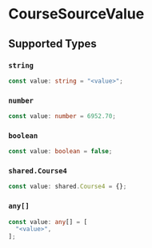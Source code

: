 # CourseSourceValue


## Supported Types

### `string`

```typescript
const value: string = "<value>";
```

### `number`

```typescript
const value: number = 6952.70;
```

### `boolean`

```typescript
const value: boolean = false;
```

### `shared.Course4`

```typescript
const value: shared.Course4 = {};
```

### `any[]`

```typescript
const value: any[] = [
  "<value>",
];
```

